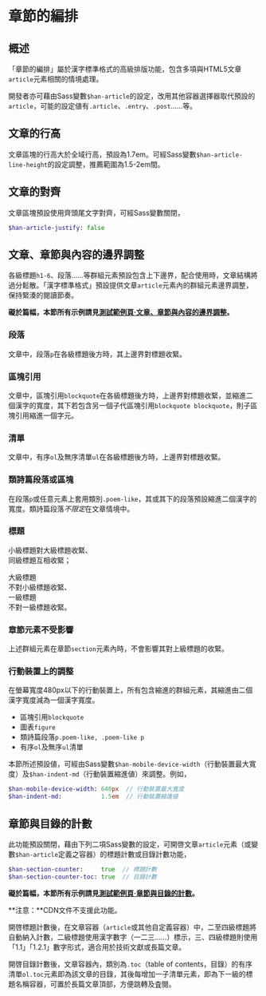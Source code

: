 
章節的編排
========

 概述 <!-- #gaishu -->
------
「章節的編排」屬於漢字標準格式的高級排版功能，包含多項與HTML5文章`article`元素相關的情境處理。

<div class='info note'>

開發者亦可藉由Sass變數`$han-article`的設定，改用其他容器選擇器取代預設的`article`，可能的設定値有`.article`、`.entry`、`.post`……等。
</div>

 文章的行高 <!-- #wenzhang_de_hanggao -->
----------
文章區塊的行高大於全域行高，預設為1.7em。可經Sass變數`$han-article-line-height`的設定調整，推薦範圍為1.5-2em間。

 文章的對齊 <!-- #wenzhang_de_duiqi -->
-----------
文章區塊預設使用齊頭尾文字對齊，可經Sass變數關閉，

```sass
$han-article-justify: false
```

 文章、章節與內容的邊界調整 <!-- #wenzhang_zhangjie_yu_neirong_de_bianjie_tiaozheng -->
-----------------------
各級標題`h1-6`、段落……等群組元素預設包含上下邊界，配合使用時，文章結構將過分鬆散。「漢字標準格式」預設提供文章`article`元素內的群組元素邊界調整，保持緊湊的閱讀節奏。

**礙於篇幅，本節所有示例請見[測試範例頁·文章、章節與內容的邊界調整][well-knit]。**

[well-knit]: http://ethantw.github.io/Han/latest/well-knit.html

### 段落 <!-- #wenzhang_zhangjie_yu_neirong_de_bianjie_tiaozheng-duanluo -->
文章中，段落`p`在各級標題後方時，其上邊界對標題收緊。

### 區塊引用 <!-- #wenzhang_zhangjie_yu_neirong_de_bianjie_tiaozheng-qukuaiyinyong -->
文章中，區塊引用`blockquote`在各級標題後方時，上邊界對標題收緊，並縮進二個漢字的寬度，其下若包含另一個子代區塊引用`blockquote blockquote`，則子區塊引用縮進一個字元。

### 清單 <!-- #wenzhang_zhangjie_yu_neirong_de_bianjie_tiaozheng-qingdan -->
文章中，有序`ol`及無序清單`ul`在各級標題後方時，上邊界對標題收緊。

### 類詩篇段落或區塊 <!-- #wenzhang_zhangjie_yu_neirong_de_bianjie_tiaozheng-leishipian_duanluo_huo_ququai -->
在段落`p`或任意元素上套用類別`.poem-like`，其或其下的段落預設縮進二個漢字的寬度。類詩篇段落*不限定*在文章情境中。

### 標題 <!-- #wenzhang_zhangjie_yu_neirong_de_bianjie_tiaozheng-biaoti -->

<section class='poem-like'>

小級標題對大級標題收緊、  
同級標題互相收緊；

大級標題  
不對小級標題收緊、  
一級標題  
不對一級標題收緊。
</section>

### 章節元素不受影響 <!-- #wenzhang_zhangjie_yu_neirong_de_bianjie_tiaozheng-zhangjie_yuansu_bushou_yingxiang -->
上述群組元素在章節`section`元素內時，不會影響其對上級標題的收緊。

### 行動裝置上的調整 <!-- #wenzhang_zhangjie_yu_neirong_de_bianjie_tiaozheng-xingdong_zhuangzhi_shang_de_tiaozheng -->
在螢幕寬度480px以下的行動裝置上，所有包含縮進的群組元素，其縮進由二個漢字寬度減為一個漢字寬度。

- 區塊引用`blockquote`
- 圖表`figure`
- 類詩篇段落`p.poem-like, .poem-like p`
- 有序`ol`及無序`ul`清單

本節所述預設値，可經由Sass變數`$han-mobile-device-width`（行動裝置最大寬度）及`$han-indent-md`（行動裝置縮進値）來調整。例如，

```sass
$han-mobile-device-width: 640px  // 行動裝置最大寬度
$han-indent-md:           1.5em  // 行動裝置縮進値
```

 章節與目錄的計數 <!-- #zhangjie_yu_mulu_de_jishu -->
---------------
此功能預設關閉，藉由下列二項Sass變數的設定，可開啓文章`article`元素（或變數`$han-article`定義之容器）的標題計數或目錄計數功能，

```sass
$han-section-counter:     true  // 標題計數
$han-section-counter-toc: true  // 目錄計數
```
**礙於篇幅，本節所有示例請見[測試範例頁·章節與目錄的計數][counter]。**

[counter]: http://ethantw.github.io/Han/latest/counter.html

<div class='info note important'>

**注意：**CDN文件不支援此功能。
</div>

開啓標題計數後，在文章容器（`article`或其他自定義容器）中，二至四級標題將自動納入計數，二級標題使用漢字數字（一二三……）標示，三、四級標題則使用「1.1」「1.2.1」數字形式，適合用於技術文獻或長篇文章。

開啓目錄計數後，文章容器內，類別為`.toc`（table of contents，目錄）的有序清單`ol.toc`元素即為該文章的目錄，其後每增加一子清單元素，即為下一級的標題名稱容器，可置於長篇文章頂部，方便跳轉及査閱。

